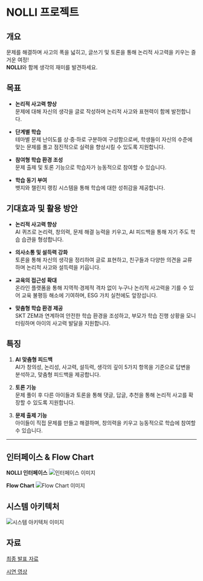 # NOLLI 프로젝트

## 개요
문제를 해결하며 사고의 폭을 넓히고, 글쓰기 및 토론을 통해 논리적 사고력을 키우는 즐거운 여정!  
**NOLLI**와 함께 생각의 재미를 발견하세요.

## 목표
- **논리적 사고력 향상**  
  문제에 대해 자신의 생각을 글로 작성하며 논리적 사고와 표현력이 함께 발전합니다.
  
- **단계별 학습**  
  테마별 문제 난이도를 상·중·하로 구분하여 구성함으로써, 학생들이 자신의 수준에 맞는 문제를 풀고 점진적으로 실력을 향상시킬 수 있도록 지원합니다.
  
- **참여형 학습 환경 조성**  
  문제 출제 및 토론 기능으로 학습자가 능동적으로 참여할 수 있습니다.
  
- **학습 동기 부여**  
  뱃지와 챌린지 랭킹 시스템을 통해 학습에 대한 성취감을 제공합니다.

## 기대효과 및 활용 방안

- **논리적 사고력 향상**  
AI 퀴즈로 논리력, 창의력, 문제 해결 능력을 키우고, AI 피드백을 통해 자기 주도 학습 습관을 형성합니다.

- **의사소통 및 설득력 강화**  
토론을 통해 자신의 생각을 정리하여 글로 표현하고, 친구들과 다양한 의견을 교류하며 논리적 사고와 설득력을 키웁니다.

- **교육의 접근성 확대**  
온라인 플랫폼을 통해 지역적·경제적 격차 없이 누구나 논리적 사고력을 기를 수 있어 교육 불평등 해소에 기여하며, ESG 가치 실천에도 앞장섭니다.

- **맞춤형 학습 환경 제공**  
SKT ZEM과 연계하여 안전한 학습 환경을 조성하고, 부모가 학습 진행 상황을 모니터링하며 아이의 사고력 발달을 지원합니다.

## 특징

1. **AI 맞춤형 피드백**  
   AI가 창의성, 논리성, 사고력, 설득력, 생각의 깊이 5가지 항목을 기준으로 답변을 분석하고, 맞춤형 피드백을 제공합니다.

2. **토론 기능**  
   문제 풀이 후 다른 아이들과 토론을 통해 댓글, 답글, 추천을 통해 논리적 사고를 확장할 수 있도록 지원합니다.

3. **문제 출제 기능**  
   아이들이 직접 문제를 만들고 해결하며, 창의력을 키우고 능동적으로 학습에 참여할 수 있습니다.

---

## 인터페이스 & Flow Chart

**NOLLI 인터페이스**
![인터페이스 이미지](https://github.com/user-attachments/assets/7371450a-c323-4962-9b44-a1a8bfc7f152)

**Flow Chart**
![Flow Chart 이미지](https://github.com/user-attachments/assets/89111e20-5722-47cd-867f-ddd136262d30)


## 시스템 아키텍처 
![시스템 아키텍처 이미지](https://github.com/user-attachments/assets/b7ab0027-acf6-4ee3-b7cc-e50a30321091)


## 자료
[최종 발표 자료](https://drive.google.com/file/d/1GSrTuqAw3F_AZ0hUUL0xcAbJ1GQENRd1/view?usp=sharing)

[시연 영상](https://drive.google.com/file/d/1NLYjKBgvI3rReYrgTA6KRLOnadXrwIt8/view)
